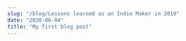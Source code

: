 ```yaml
---
slug: "/blog/Lessons learned as an Indie Maker in 2019"
date: "2020-06-04"
title: "My first blog post"
---
```


